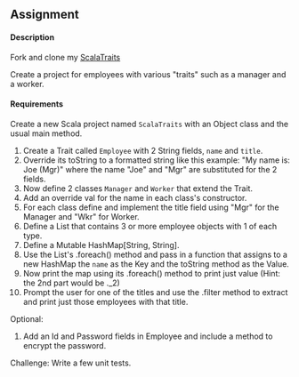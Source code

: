## Assignment

#### Description
Fork and clone my [ScalaTraits](https://github.com/tiyjastrow/ScalaTraits.git)

Create a project for employees with various "traits" such as a manager and a worker.

#### Requirements

Create a new Scala project named `ScalaTraits` with an Object class and the usual main method.
1. Create a Trait called `Employee` with 2 String fields, `name` and `title`.
2. Override its toString to a formatted string like this example: "My name is: Joe (Mgr)" where the name "Joe" and "Mgr" are substituted for the 2 fields.
3. Now define 2 classes `Manager` and `Worker` that extend the Trait.
4. Add an override val for the name in each class's constructor.
5. For each class define and implement the title field using "Mgr" for the Manager and "Wkr" for Worker.
6. Define a List that contains 3 or more employee objects with 1 of each type.
7. Define a Mutable HashMap[String, String].
8. Use the List's .foreach() method and pass in a function that assigns to a new HashMap the `name` as the Key and the toString method as the Value.
9. Now print the map using its .foreach() method to print just value (Hint: the 2nd part would be ._2)
10. Prompt the user for one of the titles and use the .filter method to extract and print just those employees with that title.

Optional: 
1. Add an Id and Password fields in Employee and include a method to encrypt the password.

Challenge: Write a few unit tests.

